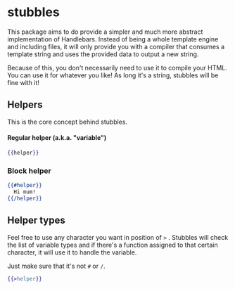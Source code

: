 # stubbles

This package aims to do provide a simpler and much more abstract implementation of Handlebars. Instead of being a whole template engine and including files, it will only provide you with a compiler that consumes a template string and uses the provided data to output a new string.

Because of this, you don't necessarily need to use it to compile your HTML. You can use it for whatever you like! As long it's a string, stubbles will be fine with it!


## Helpers

This is the core concept behind stubbles.

#### Regular helper (a.k.a. "variable")

```mustache
{{helper}}
```

### Block helper

```mustache
{{#helper}}
  Hi mum!
{{/helper}}
```

## Helper types

Feel free to use any character you want in position of `>` . Stubbles will check the list of variable types and if there's a function assigned to that certain character, it will use it to handle the variable.

Just make sure that it's not `#` or `/`.

```mustache
{{>helper}}
```
